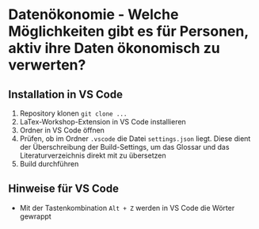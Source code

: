# Datenökonomie - Welche Möglichkeiten gibt es für Personen, aktiv ihre Daten ökonomisch zu verwerten?
## Installation in VS Code
1. Repository klonen
`git clone ...`
2. LaTex-Workshop-Extension in VS Code installieren
3. Ordner in VS Code öffnen
4. Prüfen, ob im Ordner `.vscode` die Datei `settings.json` liegt. Diese dient der Überschreibung der Build-Settings, um das Glossar und das Literaturverzeichnis direkt mit zu übersetzen
5. Build durchführen

## Hinweise für VS Code
- Mit der Tastenkombination `Alt + Z` werden in VS Code die Wörter gewrappt
